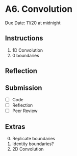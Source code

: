 # A6. Convolution

Due Date: 11/20 at midnight

## Instructions

1. 1D Convolution
2. 0 boundaries

## Reflection

## Submission

- [ ] Code
- [ ] Reflection
- [ ] Peer Review

## Extras
0. Replicate boundaries
1. Identity boundaries?
2. 2D Convolution
